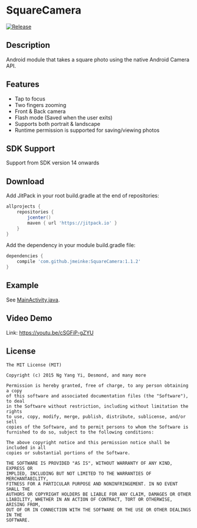 # SquareCamera

[![Release](https://jitpack.io/v/jmeinke/SquareCamera.svg)](https://jitpack.io/#jmeinke/SquareCamera)

## Description
Android module that takes a square photo using the native Android Camera API. 

## Features
- Tap to focus
- Two fingers zooming
- Front & Back camera
- Flash mode (Saved when the user exits)
- Supports both portrait & landscape
- Runtime permission is supported for saving/viewing photos

## SDK Support
Support from SDK version 14 onwards

## Download
Add JitPack in your root build.gradle at the end of repositories:
```groovy
allprojects {
    repositories {
        jcenter()
        maven { url 'https://jitpack.io' }
    }
}
```

Add the dependency in your module build.gradle file:
```groovy
dependencies {
    compile 'com.github.jmeinke:SquareCamera:1.1.2'
}
```

## Example
See [MainActivity.java](demo/src/main/java/com/desmond/demo/MainActivity.java).

## Video Demo
Link: https://youtu.be/cSGFiP-gZYU

## License
```
The MIT License (MIT)

Copyright (c) 2015 Ng Yang Yi, Desmond, and many more

Permission is hereby granted, free of charge, to any person obtaining a copy
of this software and associated documentation files (the "Software"), to deal
in the Software without restriction, including without limitation the rights
to use, copy, modify, merge, publish, distribute, sublicense, and/or sell
copies of the Software, and to permit persons to whom the Software is
furnished to do so, subject to the following conditions:

The above copyright notice and this permission notice shall be included in all
copies or substantial portions of the Software.

THE SOFTWARE IS PROVIDED "AS IS", WITHOUT WARRANTY OF ANY KIND, EXPRESS OR
IMPLIED, INCLUDING BUT NOT LIMITED TO THE WARRANTIES OF MERCHANTABILITY,
FITNESS FOR A PARTICULAR PURPOSE AND NONINFRINGEMENT. IN NO EVENT SHALL THE
AUTHORS OR COPYRIGHT HOLDERS BE LIABLE FOR ANY CLAIM, DAMAGES OR OTHER
LIABILITY, WHETHER IN AN ACTION OF CONTRACT, TORT OR OTHERWISE, ARISING FROM,
OUT OF OR IN CONNECTION WITH THE SOFTWARE OR THE USE OR OTHER DEALINGS IN THE
SOFTWARE.
```